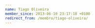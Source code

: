 ```yaml
---
name: Tiago Oliveira
member_since: 2013-06-10 23:17:18 +0100
redirect_from: /membro/tiago-oliveira/
---
```

